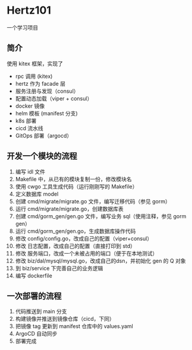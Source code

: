 # Hertz101

一个学习项目

## 简介

使用 kitex 框架，实现了

* rpc 调用 (kitex)
* hertz 作为 facade 层
* 服务注册与发现（consul）
* 配置动态加载（viper + consul）
* docker 镜像
* helm 模板 (manifest 分支)
* k8s 部署
* cicd 流水线
* GitOps 部署（argocd）

## 开发一个模块的流程

1. 编写 idl 文件
2. Makefile 中，从已有的模块复制一份，修改模块名
3. 使用 cwgo 工具生成代码（运行刚刚写的 Makefile）
4. 定义数据库 model
5. 创建 cmd/migrate/migrate.go 文件，编写迁移代码（参见 gorm）
6. 运行 cmd/migrate/migrate.go，创建数据库表
7. 创建 cmd/gorm_gen/gen.go 文件，编写业务 sql（使用注释，参见 gorm gen）
8. 运行 cmd/gorm_gen/gen.go，生成数据库操作代码
9. 修改 config/config.go，改成自己的配置（viper+consul）
10. 修改 日志配置，改成自己的配置（直接打印到 std）
11. 修改 服务端口，改成一个未被占用的端口（便于在本地测试）
12. 修改 biz/dal/mysql/mysql.go，改成自己的dsn，并初始化 gen 的 Q 对象
13. 到 biz/service 下完善自己的业务逻辑
14. 编写 dockerfile

## 一次部署的流程

1. 代码推送到 main 分支
2. 构建镜像并推送到镜像仓库（cicd，下同）
3. 把镜像 tag 更新到 manifest 仓库中的 values.yaml
4. ArgoCD 自动同步
5. 部署完成
